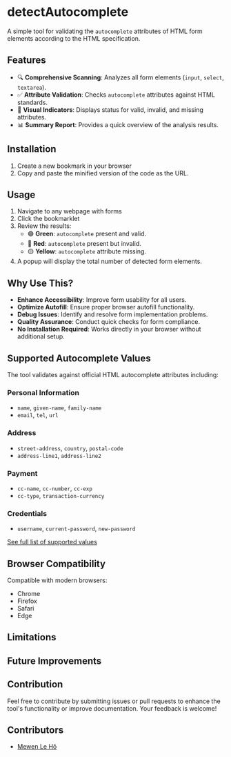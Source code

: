 # detectAutocomplete
A simple tool for validating the `autocomplete` attributes of HTML form elements according to the HTML specification.

## Features

- 🔍 **Comprehensive Scanning**: Analyzes all form elements (`input`, `select`, `textarea`).
- ✅ **Attribute Validation**: Checks `autocomplete` attributes against HTML standards.
- 🎯 **Visual Indicators**: Displays status for valid, invalid, and missing attributes.
- 📊 **Summary Report**: Provides a quick overview of the analysis results.

## Installation

1. Create a new bookmark in your browser
2. Copy and paste the minified version of the code as the URL.

## Usage

1. Navigate to any webpage with forms
2. Click the bookmarklet
3. Review the results:
   - 🟢 **Green**: `autocomplete` present and valid.
   - 🔴 **Red**: `autocomplete` present but invalid.
   - 🟡 **Yellow**: `autocomplete` attribute missing.
4. A popup will display the total number of detected form elements.

## Why Use This?

- **Enhance Accessibility**: Improve form usability for all users.
- **Optimize Autofill**: Ensure proper browser autofill functionality.
- **Debug Issues**: Identify and resolve form implementation problems.
- **Quality Assurance**: Conduct quick checks for form compliance.
- **No Installation Required**: Works directly in your browser without additional setup.

## Supported Autocomplete Values

The tool validates against official HTML autocomplete attributes including:

### Personal Information
- `name`, `given-name`, `family-name`
- `email`, `tel`, `url`

### Address
- `street-address`, `country`, `postal-code`
- `address-line1`, `address-line2`

### Payment
- `cc-name`, `cc-number`, `cc-exp`
- `cc-type`, `transaction-currency`

### Credentials
- `username`, `current-password`, `new-password`

[See full list of supported values](https://html.spec.whatwg.org/multipage/form-control-infrastructure.html#autofilling-form-controls:-the-autocomplete-attribute)

## Browser Compatibility

Compatible with modern browsers:
- Chrome
- Firefox
- Safari
- Edge

## Limitations

## Future Improvements

## Contribution

Feel free to contribute by submitting issues or pull requests to enhance the tool's functionality or improve documentation. Your feedback is welcome!

## Contributors

- [Mewen Le Hô](https://github.com/MewenLeHo)